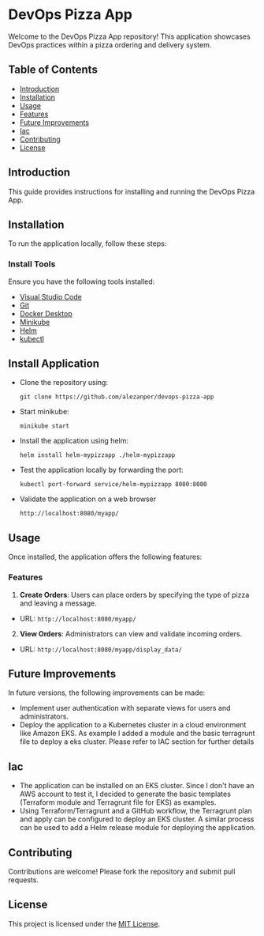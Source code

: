 # DevOps Pizza App

Welcome to the DevOps Pizza App repository! This application showcases DevOps practices within a pizza ordering and delivery system.

## Table of Contents
- [Introduction](#introduction)
- [Installation](#installation)
- [Usage](#usage)
- [Features](#features)
- [Future Improvements](#future-improvements)
- [Iac](#iac)
- [Contributing](#contributing)
- [License](#license)

## Introduction
This guide provides instructions for installing and running the DevOps Pizza App.

## Installation
To run the application locally, follow these steps:

### Install Tools
Ensure you have the following tools installed:
- [Visual Studio Code](https://code.visualstudio.com/download)
- [Git](https://git-scm.com/book/en/v2/Getting-Started-Installing-Git)
- [Docker Desktop](https://docs.docker.com/desktop/)
- [Minikube](https://minikube.sigs.k8s.io/docs/start/?arch=%2Fwindows%2Fx86-64%2Fstable%2F.exe+download)
- [Helm](https://helm.sh/docs/intro/install/)
- [kubectl](https://kubernetes.io/docs/tasks/tools/)

## Install Application
- Clone the  repository using: 
  ```
  git clone https://github.com/alezanper/devops-pizza-app
  ```
- Start minikube:
  ```
  minikube start
  ```
- Install the application using helm:
  ```
  helm install helm-mypizzapp ./helm-mypizzapp
  ```
- Test the application locally by forwarding the port:
  ```
  kubectl port-forward service/helm-mypizzapp 8080:8080
  ```
- Validate the application on a web browser
  ```
  http://localhost:8080/myapp/
  ```

## Usage
Once installed, the application offers the following features:

### Features
1. **Create Orders**: Users can place orders by specifying the type of pizza and leaving a message.
- URL: `http://localhost:8080/myapp/`

2. **View Orders**: Administrators can view and validate incoming orders.
- URL: `http://localhost:8080/myapp/display_data/`

## Future Improvements
In future versions, the following improvements can be made:
- Implement user authentication with separate views for users and administrators.
- Deploy the application to a Kubernetes cluster in a cloud environment like Amazon EKS. As example I added a module and the basic terragrunt file to deploy a eks cluster. Please refer to IAC section for further details

## Iac
- The application can be installed on an EKS cluster. Since I don't have an AWS account to test it, I decided to generate the basic templates (Terraform module and Terragrunt file for EKS) as examples.
- Using Terraform/Terragrunt and a GitHub workflow, the Terragrunt plan and apply can be configured to deploy an EKS cluster. A similar process can be used to add a Helm release module for deploying the application.

## Contributing
Contributions are welcome! Please fork the repository and submit pull requests.

## License
This project is licensed under the [MIT License](LICENSE).